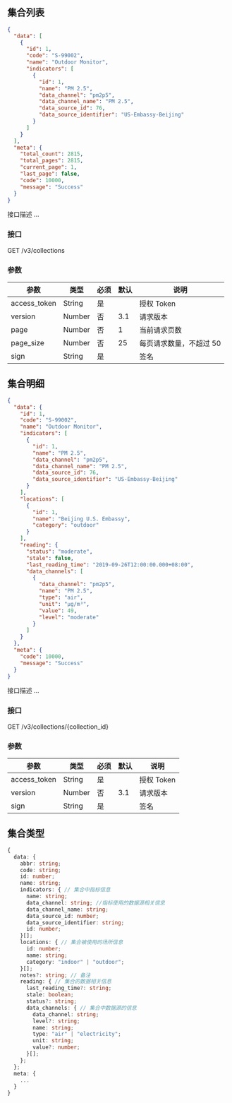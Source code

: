 ## 集合列表

```json
{
  "data": [
    {
      "id": 1,
      "code": "S-99002",
      "name": "Outdoor Monitor",
      "indicators": [
        {
          "id": 1,
          "name": "PM 2.5",
          "data_channel": "pm2p5",
          "data_channel_name": "PM 2.5",
          "data_source_id": 76,
          "data_source_identifier": "US-Embassy-Beijing"
        }
      ]
    }
  ],
  "meta": {
    "total_count": 2815,
    "total_pages": 2815,
    "current_page": 1,
    "last_page": false,
    "code": 10000,
    "message": "Success"
  }
}
```

接口描述 ...

### 接口

GET /v3/collections

### 参数

| 参数         | 类型   | 必须 | 默认 | 说明                    |
| ------------ | ------ | ---- | ---- | ----------------------- |
| access_token | String | 是   |      | 授权 Token              |
| version      | Number | 否   | 3.1  | 请求版本                |
| page         | Number | 否   | 1    | 当前请求页数            |
| page_size    | Number | 否   | 25   | 每页请求数量，不超过 50 |
| sign         | String | 是   |      | 签名                    |

## 集合明细

```json
{
  "data": {
    "id": 1,
    "code": "S-99002",
    "name": "Outdoor Monitor",
    "indicators": [
      {
        "id": 1,
        "name": "PM 2.5",
        "data_channel": "pm2p5",
        "data_channel_name": "PM 2.5",
        "data_source_id": 76,
        "data_source_identifier": "US-Embassy-Beijing"
      }
    ],
    "locations": [
      {
        "id": 1,
        "name": "Beijing U.S. Embassy",
        "category": "outdoor"
      }
    ],
    "reading": {
      "status": "moderate",
      "stale": false,
      "last_reading_time": "2019-09-26T12:00:00.000+08:00",
      "data_channels": [
        {
          "data_channel": "pm2p5",
          "name": "PM 2.5",
          "type": "air",
          "unit": "μg/m³",
          "value": 49,
          "level": "moderate"
        }
      ]
    }
  },
  "meta": {
    "code": 10000,
    "message": "Success"
  }
}
```

接口描述 ...

### 接口

GET /v3/collections/{collection_id}

### 参数

| 参数         | 类型   | 必须 | 默认 | 说明       |
| ------------ | ------ | ---- | ---- | ---------- |
| access_token | String | 是   |      | 授权 Token |
| version      | Number | 否   | 3.1  | 请求版本   |
| sign         | String | 是   |      | 签名       |


## 集合类型

```typescript
{
  data: {
    abbr: string;
    code: string;
    id: number;
    name: string;
    indicators: { // 集合中指标信息
      name: string;
      data_channel: string; //指标使用的数据源相关信息
      data_channel_name: string;
      data_source_id: number;
      data_source_identifier: string;
      id: number;
    }[];
    locations: { // 集合被使用的场所信息
      id: number;
      name: string;
      category: "indoor" | "outdoor";
    }[];
    notes?: string; // 备注
    reading: { // 集合的数据相关信息
      last_reading_time?: string;
      stale: boolean;
      status?: string;
      data_channels: { // 集合中数据源的信息
        data_channel: string;
        level?: string;
        name: string;
        type: "air" | "electricity";
        unit: string;
        value?: number;
      }[];
    };
  };
  meta: {
    ...
  }
}
```